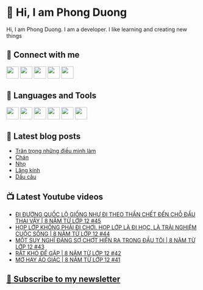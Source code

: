 # 👋 Hi, I am Phong Duong

Hi, I am Phong Duong. I am a developer. I like learning and creating new things

## 🔗 Connect with me
[<img height="32" width="32" src="https://cdn.jsdelivr.net/npm/simple-icons@v3/icons/youtube.svg" />](https://www.youtube.com/channel/UCXykqt3V2-9bYXKWZRcH0rA)
[<img height="32" width="32" src="https://cdn.jsdelivr.net/npm/simple-icons@v3/icons/instagram.svg" />](https://www.instagram.com/phongduonglh)
[<img height="32" width="32" src="https://cdn.jsdelivr.net/npm/simple-icons@v3/icons/twitter.svg" />](https://twitter.com/phongduonglh)
[<img height="32" width="32" src="https://cdn.jsdelivr.net/npm/simple-icons@v3/icons/facebook.svg" />](https://www.facebook.com/phongduonglh)
[<img height="32" width="32" src="https://cdn.jsdelivr.net/npm/simple-icons@v3/icons/linkedin.svg" />](https://www.linkedin.com/in/phongduonglh)

## 🧰 Languages and Tools

[<img height="32" width="32" src="https://cdn.jsdelivr.net/npm/simple-icons@v3/icons/javascript.svg" />](javascript)
[<img height="32" width="32" src="https://cdn.jsdelivr.net/npm/simple-icons@v3/icons/html5.svg" />](html5)
[<img height="32" width="32" src="https://cdn.jsdelivr.net/npm/simple-icons@v3/icons/css3.svg" />](css3)
[<img height="32" width="32" src="https://cdn.jsdelivr.net/npm/simple-icons@v3/icons/node-dot-js.svg" />](nodejs)
[<img height="32" width="32" src="https://cdn.jsdelivr.net/npm/simple-icons@v3/icons/react.svg" />](react)
[<img height="32" width="32" src="https://cdn.jsdelivr.net/npm/simple-icons@v3/icons/vue-dot-js.svg" />](vue)

## 📝 Latest blog posts

<!-- BLOG-POST-LIST:START -->
- [Trân trọng những điều mình làm](https://phongduong.dev/blog/2021/06/tran-trong-nhung-dieu-minh-lam/)
- [Chán](https://phongduong.dev/blog/2021/06/chan/)
- [Nhọ](https://phongduong.dev/blog/2021/06/nho/)
- [Lăng kính](https://phongduong.dev/blog/2021/06/lang-kinh/)
- [Dấu câu](https://phongduong.dev/blog/2021/06/dau-cau/)
<!-- BLOG-POST-LIST:END -->

## 📺 Latest Youtube videos

<!-- YOUTUBE-VIDEO-LIST:START -->
- [ĐI ĐƯỜNG QUỐC LỘ GIỐNG NHƯ ĐI THEO THẦN CHẾT ĐẾN CHỖ ĐẦU THAI VẬY | 8 NĂM TỪ LỚP 12 #45](https://www.youtube.com/watch?v=qvHxSTfQVN8)
- [HỌP LỚP KHÔNG PHẢI ĐI CHƠI. HỌP LỚP LÀ ĐI HỌC, LÀ TRẢI NGHIỆM CUỘC SỐNG | 8 NĂM TỪ LỚP 12 #44](https://www.youtube.com/watch?v=EPwNe6A8FMw)
- [MỘT SUY NGHĨ ĐÁNG SỢ CHỢT HIỆN RA TRONG ĐẦU TÔI | 8 NĂM TỪ LỚP 12 #43](https://www.youtube.com/watch?v=pkFNiA6mRhI)
- [RẤT KHÓ ĐỂ GẶP | 8 NĂM TỪ LỚP 12 #42](https://www.youtube.com/watch?v=Ok3G-rc9nA0)
- [MƠ HAY ẢO GIÁC | 8 NĂM TỪ LỚP 12 #41](https://www.youtube.com/watch?v=1_3dv12m-fw)
<!-- YOUTUBE-VIDEO-LIST:END -->

## [💌 Subscribe to my newsletter](https://koogio.substack.com/)
